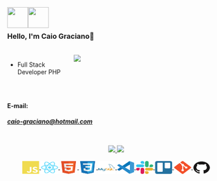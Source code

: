 <a href="https://github.com/caiograciano" target="_blank">
  <img align="left" width="48px" height="48px" src="https://cdn.iconscout.com/icon/free/png-256/github-108-438008.png">
</a>
  
<a href="https://www.linkedin.com/in/caio-graciano-b1718573/" target="_blank">
  <img align="left" width="48px" height="48px" src="https://i.ibb.co/Kx2GSrT/linkedin.png">
</a>

</br>

</br>

### Hello, I'm Caio Graciano👋

</br>

<img align="right" width="350px" src="https://developers.giphy.com/branch/master/static/api-c99e353f761d318322c853c03ebcf21b.gif">


- Full Stack Developer PHP
</br>

##

#### E-mail:

##### caio-graciano@hotmail.com

##

</br>

<div align="center">
  <a href="https://github.com/caiograciano">
  <img height="150em" src="https://github-readme-stats.vercel.app/api?username=caiograciano&show_icons=true&theme=tokyonight&include_all_commits=true&count_private=true"/>
  <img height="150em" src="https://github-readme-stats.vercel.app/api/top-langs/?username=caiograciano&layout=compact&langs_count=7&theme=tokyonight"/>
</div>
  
</br>

<div style="display: inline_block" align="center">
  <img align="center" alt="Camila-Js" height="30" width="40" src="https://raw.githubusercontent.com/devicons/devicon/master/icons/javascript/javascript-plain.svg">
  <img align="center" alt="Caio-React" height="30" width="40" src="https://raw.githubusercontent.com/devicons/devicon/master/icons/react/react-original.svg">
  <img align="center" alt="Caio-HTML" height="30" width="40" src="https://raw.githubusercontent.com/devicons/devicon/master/icons/html5/html5-original.svg">
  <img align="center" alt="Caio-CSS" height="30" width="40" src="https://raw.githubusercontent.com/devicons/devicon/master/icons/css3/css3-original.svg">
  <img align="center" alt="Caio-Mysql" height="30" width="40" src="https://raw.githubusercontent.com/devicons/devicon/master/icons/mysql/mysql-original-wordmark.svg" alt="mysql" width="40" height="40"/>
  <img align="center" alt="Caio-VScode" height="30" width="40" src="https://raw.githubusercontent.com/devicons/devicon/master/icons/vscode/vscode-original.svg">
  <img align="center" alt="Caio-Slack" height="30" width="40" src="https://raw.githubusercontent.com/devicons/devicon/master/icons/slack/slack-original.svg">
  <img align="center" alt="Caio-Trello" height="30" width="40" src="https://raw.githubusercontent.com/devicons/devicon/master/icons/trello/trello-plain.svg">
  <img align="center" alt="Caio-Git" height="30" width="40" src="https://raw.githubusercontent.com/devicons/devicon/master/icons/git/git-original.svg">
  <img align="center" alt="Camila-GitHub" height="30" width="40" src="https://raw.githubusercontent.com/devicons/devicon/master/icons/github/github-original.svg">
</div>
  
  ##
 
<div>
 
<!--   ![Snake animation](https://github.com/CamilaDamasio/CamilaDamasio/blob/output/github-contribution-grid-snake.svg) -->
 
</div>
